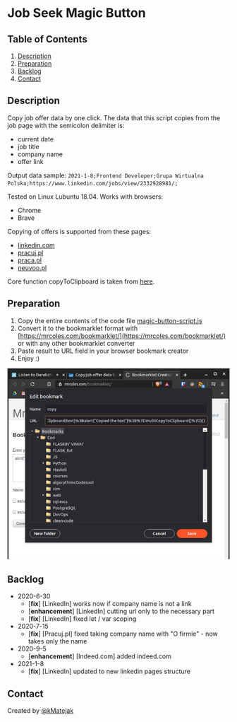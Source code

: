 # Job Seek Magic Button  
  
## Table of Contents  
  
1. [Description](#Description)  
2. [Preparation](#Preparation)  
3. [Backlog](#Backlog)  
4. [Contact](#Contact)  
  
## Description  
  
Copy job offer data by one click. The data that this script copies from the job page with the semicolon delimiter is:  
  
- current date  
- job title  
- company name  
- offer link  
  
Output data sample: `2021-1-8;Frontend Developer;Grupa Wirtualna Polska;https://www.linkedin.com/jobs/view/2332928981/;`  
  
Tested on Linux Lubuntu 18.04. Works with browsers:  
  
- Chrome  
- Brave  
  
Copying of offers is supported from these pages:  
  
- [linkedin.com](https://www.linkedin.com/)  
- [pracuj.pl](https://www.pracuj.pl/)  
- [praca.pl](https://www.praca.pl/)  
- [neuvoo.pl](https://neuvoo.pl/)  
  
Core function copyToClipboard is taken from [here](https://stackoverflow.com/a/33928558/12474392).  
  
## Preparation  
  
1. Copy the entire contents of the code file [magic-button-script.js](source/magic-button-script.js)  
2. Convert it to the bookmarklet format with [https://mrcoles.com/bookmarklet/](https://mrcoles.com/bookmarklet/) or with any other bookmarklet converter
3. Paste result to URL field in your browser bookmark creator
4. Enjoy :)  
  
![Helpful screenshot](images/2020-06-30-143035_800x876_scrot.png)  
  
## Backlog  
  
- 2020-6-30  
  - [**fix**] [LinkedIn] works now if company name is not a link  
  - [**enhancement**] [LinkedIn] cutting url only to the necessary part  
  - [**fix**] [LinkedIn] fixed let / var scoping
- 2020-7-15
  - [**fix**] [Pracuj.pl] fixed taking company name with "O firmie" - now takes only the name
- 2020-9-5  
  - [**enhancement**] [Indeed.com] added indeed.com  
- 2021-1-8  
  - [**fix**] [LinkedIn] updated to new linkedin pages structure  
  
## Contact  
  
Created by [@kMatejak](https://github.com/kMatejak/)  
  